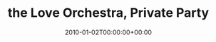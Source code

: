 ---
templateKey: event
guid: 089507fa-6eab-11ea-99c5-002590d1d1b0
date: 2010-01-02T00:00:00+00:00
eventTime: 'none'
title: the Love Orchestra, Private Party
artist: the Love Orchestra
city: Ajax
venue: Private Party
group: Tim Shia
guests: Elizabeth Shepherd
---